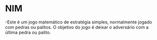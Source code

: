 # NIM

-Este é um jogo matemático de estratégia simples, normalmente jogado com pedras ou palitos. O objetivo do jogo é deixar o adversário com a última pedra ou palito.
